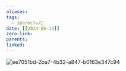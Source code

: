 ```yaml
---
aliases: 
tags:
  - зрелость/🌱
date: [[2024-06-13]]
zero-link: 
parents: 
linked:
---
```

![ee7051bd-2ba7-4b32-a847-b0163e347c94](ee7051bd-2ba7-4b32-a847-b0163e347c94.jpg)